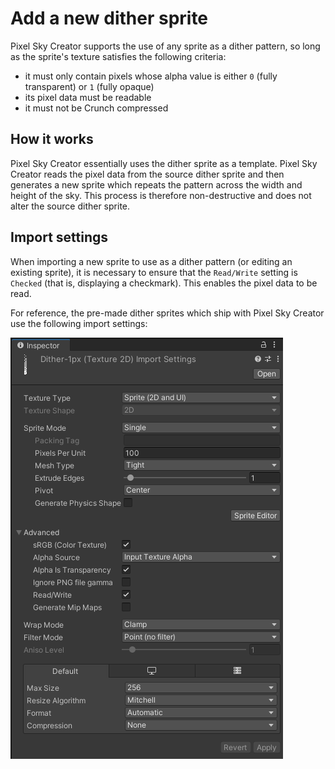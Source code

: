 # Add a new dither sprite

Pixel Sky Creator supports the use of any sprite as a dither pattern, so long as the sprite's texture satisfies the following criteria:
- it must only contain pixels whose alpha value is either `0` (fully transparent) or `1` (fully opaque)
- its pixel data must be readable
- it must not be Crunch compressed


## How it works

Pixel Sky Creator essentially uses the dither sprite as a template. Pixel Sky Creator reads the pixel data from the source dither sprite and then generates a new sprite which repeats the pattern across the width and height of the sky. This process is therefore non-destructive and does not alter the source dither sprite.


## Import settings

When importing a new sprite to use as a dither pattern (or editing an existing sprite), it is necessary to ensure that the `Read/Write` setting is `Checked` (that is, displaying a checkmark). This enables the pixel data to be read.

For reference, the pre-made dither sprites which ship with Pixel Sky Creator use the following import settings:

![Dither texture import settings](/img/pixel-sky-creator/pixel-sky-creator-dither-import.png)
